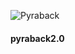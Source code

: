 ![Pyraback](https://scontent-mia3-1.xx.fbcdn.net/v/t1.0-9/19060088_1626679237369846_3960791444834597927_n.png?_nc_cat=102&_nc_ohc=XnstEfFK3AwAQliMShqzgPtAgYKMoU6lO7gqElBKmXSD3oR05tP3Ue8ag&_nc_ht=scontent-mia3-1.xx&oh=9386d31f1464f59de760c1ccd821f3bd&oe=5E6DDBA5)

#### pyraback2.0

